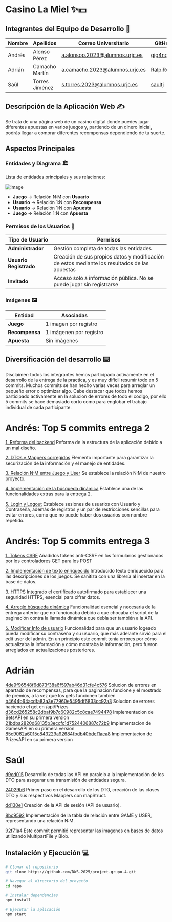 # Casino La Miel ✨💵

## Integrantes del Equipo de Desarrollo 📝

| Nombre | Apellidos | Correo Universitario | GitHub |
|--------|----------|----------------------|--------|
| Andrés | Alonso Pérez | a.alonsop.2023@alumnos.urjc.es | [gig4ndr3s](https://github.com/gig4ndr3s) |
| Adrián | Camacho Martín | a.camacho.2023@alumnos.urjc.es | [RalpiRekt](https://github.com/RalpiRekt) |
| Saúl | Torres Jiménez | s.torres.2023@alumnos.urjc.es | [saultj](https://github.com/saultj) |

## Descripción de la Aplicación Web ✍️

Se trata de una página web de un casino digital donde puedes jugar diferentes apuestas en varios juegos y, partiendo de un dinero inicial, podrás llegar a comprar diferentes recompensas dependiendo de tu suerte.

## Aspectos Principales

### Entidades y Diagrama 🏛️

Lista de entidades principales y sus relaciones:

![image](https://github.com/user-attachments/assets/a2226ccf-4078-4077-b7f1-fc11e4e1f04f)


- **Juego** → Relación N:M con **Usuario**
- **Usuario** → Relación 1:N con **Recompensa**
- **Usuario** → Relación 1:N con **Apuesta**
- **Juego** → Relación 1:N con **Apuesta**

### Permisos de los Usuarios 🧍

| Tipo de Usuario | Permisos |
|----------------|----------|
| **Administrador** | Gestión completa de todas las entidades |
| **Usuario Registrado** | Creación de sus propios datos y modificación de estos mediante los resultados de las apuestas |
| **Invitado** | Acceso solo a información pública. No se puede jugar sin registrarse |

### Imágenes 🖼️

| Entidad | Asociadas |
|---------|----------|
| **Juego** | 1 imagen por registro |
| **Recompensa** | 1 imágenen por registro |
| **Apuesta** | Sin imágenes |

## Diversificación del desarrollo ⌨️
Disclaimer: todos los integrantes hemos participado activamente en el desarrollo de la entrega de la practica, y es muy difícil
resumir todo en 5 commits. Muchos commits se han hecho varias veces para arreglar un pequeño error o optimizar algo. Cabe destacar
que todos hemos participado activamente en la solucion de errores de todo el codigo, por ello 5 commits se hace demasiado corto
como para englobar el trabajo individual de cada participante.
# Andrés: Top 5 commits entrega 2
[1. Reforma del backend](https://github.com/DWS-2025/project-grupo-4/commit/50d87590183f5885da2915bf7eeab873558ea761) Reforma de la estructura de la aplicación debido a un mal diseño. 

[2. DTOs y Mappers corregidos](https://github.com/DWS-2025/project-grupo-4/commit/10afaba9b00ea3636c356ee09307921107fbdc38) Elemento importante para garantizar la securización de la información y el manejo de entidades. 

[3. Relación N:M entre Juego y User](https://github.com/DWS-2025/project-grupo-4/commit/bba1574aad89160db23cb977f4139965aaf2d23e) Se establece la relación N:M de nuestro proyecto. 

[4. Implementación de la búsqueda dinámica](https://github.com/DWS-2025/project-grupo-4/commit/f781b186390b185e081cc4da499648b70cf003a7) Establece una de las funcionalidades extras para la entrega 2. 

[5. Login y Logout](https://github.com/DWS-2025/project-grupo-4/commit/bdf73844db0a6fe94a1cc97d0905e84c456044a5) Establece sesiones de usuarios con Usuario y Contraseña, además de registros y un par de restricciones sencillas para evitar errores, como que no puede haber dos usuarios con nombre repetido. 

# Andrés: Top 5 commits entrega 3
[1. Tokens CSRF](https://github.com/DWS-2025/project-grupo-4/commit/ab18c1d622f7e80f6131268eb12e754be03206a0) Añadidos tokens anti-CSRF en los formularios gestionados por los controladores GET para los POST

[2. Implementación de texto enriquecido](https://github.com/DWS-2025/project-grupo-4/commit/6bcc7a8ee6c4a4af6df1042639a0b8c4b6f24e82) Introducido texto enriquecido para las descripciones de los juegos. Se sanitiza con una librería al insertar en la base de datos.

[3. HTTPS](https://github.com/DWS-2025/project-grupo-4/commit/2247338892e36bbc931e1bcecbcf6a5459860551) Integrado el certificado autofirmado para establecer una seguridad HTTPS, esencial para cifrar datos.

[4. Arreglo búsqueda dinámica](https://github.com/DWS-2025/project-grupo-4/commit/8128521737235bea012e9305f3ebfdf7b9992418) Funcionalidad esencial y necesaria de la entrega anterior que no funcionaba debido a que chocaba el script de la paginación contra la llamada dinámica que debía ser también a la API.

[5. Modificar Info de usuario](https://github.com/DWS-2025/project-grupo-4/commit/dc634939511bd2460575fc3414f4d7f54fc0748d) Funcionalidad para que un usuario logeado pueda modificar su contraseña y su usuario, que más adelante sirvió para el edit user del admin. En un principio este commit tenía errores por cómo actualizaba la información y cómo mostraba la información, pero fueron arreglados en actualizaciones posteriores.

# Adrián
[4de9f96548f6d873f38a6f597ab46d31cfe4c576](1) Solucion de errores en apartado de recompensas, para que la paginacion funcione y el mostrado de premios, a la vez que los gets funcionen tambien
[b4644b64acdfa83a3e77960e5495df6833cc92a3](2) Solucion de errores haciendo el get en /api/Prizes
[d36cd265258c2dbaf9b7c60982c5c8cae7494478](3) Implementacion de BetsAPI en su primera version
[21bdba2820d68135b3eccfc1d7524406887c72b9](4) Implementacion de GamesAPI en su primera version
[85c9062a6015c843229a92684fbdb40bdef1aea8](5) Implementacion de PrizesAPI en su primera version

# Saúl
[d9cd015](1) Desarrollo de todas las API en paralelo a la implementación de los DTO para asegurar una transmisión de entidades segura. 

[24029b6](2) Primer paso en el desarrollo de los DTO, creación de las clases DTO y sus respectivos Mappers con mapStruct.

[dd130e1](3) Creación de la API de sesión (API de usuario).

[8bc9592](4) Implementación de la tabla de relación entre GAME y USER, representando una relación N:M.

[92f71a4](4) Este commit permitió representar las imagenes en bases de datos utilizando MultipartFile y Blob.


## Instalación y Ejecución 💻

```sh
# Clonar el repositorio
git clone https://github.com/DWS-2025/project-grupo-4.git

# Navegar al directorio del proyecto
cd repo

# Instalar dependencias
npm install

# Ejecutar la aplicación
npm start
```

